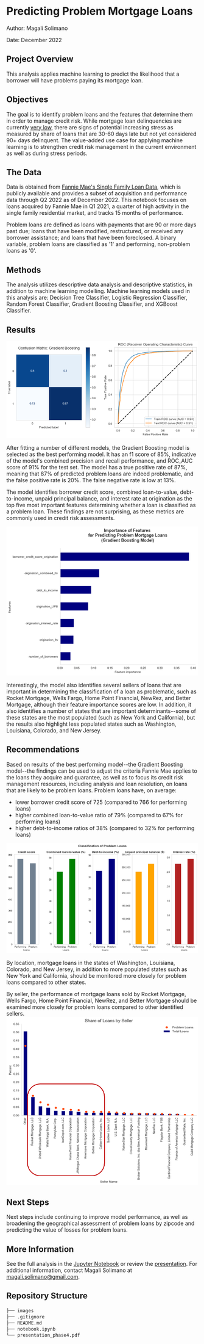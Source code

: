 # Predicting Problem Mortgage Loans

Author: Magali Solimano

Date: December 2022

## Project Overview

This analysis applies machine learning to predict the likelihood that a borrower will have problems paying its mortgage loan.

## Objectives

The goal is to identify problem loans and the features that determine them in order to manage credit risk. While mortgage loan delinquencies are currently [very low](https://www.newyorkfed.org/medialibrary/interactives/householdcredit/data/pdf/HHDC_2022Q3), there are signs of potential increasing stress as measured by share of loans that are 30-60 days late but not yet considered 90+ days delinquent. The value-added use case for applying machine learning is to strengthen credit risk management in the current environment as well as during stress periods.

## The Data

Data is obtained from [Fannie Mae's Single Family Loan Data](https://capitalmarkets.fanniemae.com/credit-risk-transfer/single-family-credit-risk-transfer/fannie-mae-single-family-loan-performance-data), which is publicly available and provides a subset of acquisition and performance data through Q2 2022 as of December 2022. This notebook focuses on loans acquired by Fannie Mae in Q1 2021, a quarter of high activity in the single family residential market, and tracks 15 months of performance.

Problem loans are defined as loans with payments that are 90 or more days past due; loans that have been modified, restructured, or received any borrower assistance; and loans that have been foreclosed. A binary variable, problem loans are classified as '1' and performing, non-problem loans as '0'.

## Methods
The analysis utilizes descriptive data analysis and descriptive statistics, in addition to machine learning modelling. Machine learning models used in this analysis are: Decision Tree Classifier, Logistic Regression Classifier, Random Forest Classifier, Gradient Boosting Classifier, and XGBoost Classifier.

## Results
![cm_auc](./images/cm_auc.png)

After fitting a number of different models, the Gradient Boosting model is selected as the best performing model. It has an f1 score of 85%, indicative of the model's combined precision and recall performance, and ROC_AUC score of 91% for the test set. The model has a true positive rate of 87%, meaning that 87% of predicted problem loans are indeed problematic, and the false positive rate is 20%. The false negative rate is low at 13%.

The model identifies borrower credit score, combined loan-to-value, debt-to-income,
unpaid principal balance, and interest rate at origination as the top five most important features determining whether a loan is classified as a problem loan. These findings are not surprising, as these metrics are commonly used in credit risk assessments.

![feature_importance](./images/feature_importance.png)

Interestingly, the model also identifies several sellers of loans that are important in determining the classification of a loan as problematic, such as Rocket Mortgage, Wells Fargo, Home Point Financial, NewRez, and Better Mortgage, although their feature importance scores are low. In addition, it also identifies a number of states that are important determinants--some of these states are the most populated (such as New York and California), but the results also highlight less populated states such as Washington, Louisiana, Colorado, and New Jersey.

## Recommendations
Based on results of the best performing model--the Gradient Boosting model--the findings can be used to adjust the criteria Fannie Mae applies to the loans they acquire and guarantee, as well as to focus its credit risk management resources, including analysis and loan resolution, on loans that are likely to be problem loans. Problem loans have, on average:

- lower borrower credit score of 725 (compared to 766 for performing loans)
- higher combined loan-to-value ratio of 79% (compared to 67% for performing loans)
- higher debt-to-income ratios of 38% (compared to 32% for performing loans)

![classification_by_feature](./images/classification_by_feature.png)

By location, mortgage loans in the states of Washington, Louisiana, Colorado, and New Jersey, in addition to more populated states such as New York and California, should be monitored more closely for problem loans compared to other states.

By seller, the performance of mortgage loans sold by Rocket Mortgage, Wells Fargo, Home Point Financial, NewRez, and Better Mortgage should be examined more closely for problem loans compared to other identified sellers.
![classification_by_seller](./images/loan_share_by_seller.png)

## Next Steps
Next steps include continuing to improve model performance, as well as broadening the geographical assessment of problem loans by zipcode and predicting the value of losses for problem loans.

## More Information
See the full analysis in the [Jupyter Notebook](https://github.com/magalisolimano/predicting_problem_mortgages/blob/master/notebook.ipynb) or review the [presentation](https://github.com/magalisolimano/predicting_problem_mortgages/blob/master/presentation.pdf). For additional information, contact Magali Solimano at magali.solimano@gmail.com.


## Repository Structure
```
├── images
├── .gitignore
├── README.md
├── notebook.ipynb
└── presentation_phase4.pdf
```

